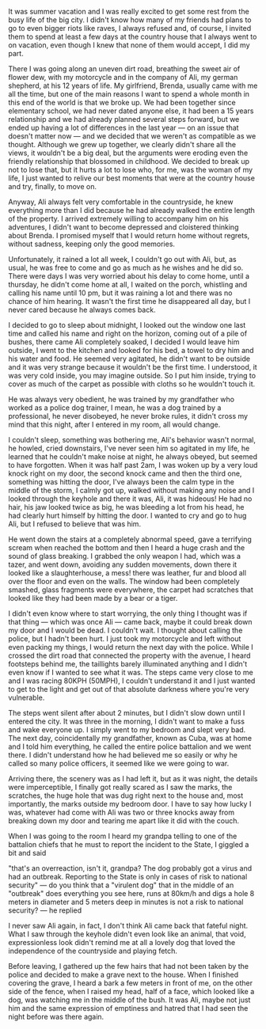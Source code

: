 It was summer vacation and I was really excited to get some rest from the busy life of the big city. I didn't know how many of my friends had plans to go to even bigger riots like raves, I always refused and, of course, I invited them to spend at least a few days at the country house that I always went to on vacation, even though I knew that none of them would accept, I did my part.

There I was going along an uneven dirt road, breathing the sweet air of flower dew, with my motorcycle and in the company of Ali, my german shepherd, at his 12 years of life. My girlfriend, Brenda, usually came with me all the time, but one of the main reasons I want to spend a whole month in this end of the world is that we broke up. We had been together since elementary school, we had never dated anyone else, it had been a 15 years relationship and we had already planned several steps forward, but we ended up having a lot of differences in the last year — on an issue that doesn't matter now — and we decided that we weren't as compatible as we thought. Although we grew up together, we clearly didn't share all the views, it wouldn't be a big deal, but the arguments were eroding even the friendly relationship that blossomed in childhood. We decided to break up not to lose that, but it hurts a lot to lose who, for me, was the woman of my life, I just wanted to relive our best moments that were at the country house and try, finally, to move on.

Anyway, Ali always felt very comfortable in the countryside, he knew everything more than I did because he had already walked the entire length of the property. I arrived extremely willing to accompany him on his adventures, I didn't want to become depressed and cloistered thinking about Brenda. I promised myself that I would return home without regrets, without sadness, keeping only the good memories.

Unfortunately, it rained a lot all week, I couldn't go out with Ali, but, as usual, he was free to come and go as much as he wishes and he did so. There were days I was very worried about his delay to come home, until a thursday, he didn't come home at all, I waited on the porch, whistling and calling his name until 10 pm, but it was raining a lot and there was no chance of him hearing. It wasn't the first time he disappeared all day, but I never cared because he always comes back.

I decided to go to sleep about midnight, I looked out the window one last time and called his name and right on the horizon, coming out of a pile of bushes, there came Ali completely soaked, I decided I would leave him outside, I went to the kitchen and looked for his bed, a towel to dry him and his water and food. He seemed very agitated, he didn't want to be outside and it was very strange because it wouldn't be the first time. I understood, it was very cold inside, you may imagine outside. So I put him inside, trying to cover as much of the carpet as possible with cloths so he wouldn't touch it. 

He was always very obedient, he was trained by my grandfather who worked as a police dog trainer, I mean, he was a dog trained by a professional, he never disobeyed, he never broke rules, it didn't cross my mind that this night, after I entered in my room, all would change.

I couldn't sleep, something was bothering me, Ali's behavior wasn't normal, he howled, cried downstairs, I've never seen him so agitated in my life, he learned that he couldn't make noise at night, he always obeyed, but seemed to have forgotten. When it was half past 2am, I was woken up by a very loud knock right on my door, the second knock came and then the third one, something was hitting the door, I've always been the calm type in the middle of the storm, I calmly got up, walked without making any noise and I looked through the keyhole and there it was, Ali, it was hideous! He had no hair, his jaw looked twice as big, he was bleeding a lot from his head, he had clearly hurt himself by hitting the door. I wanted to cry and go to hug Ali, but I refused to believe that was him.

He went down the stairs at a completely abnormal speed, gave a terrifying scream when reached the bottom and then I heard a huge crash and the sound of glass breaking. I grabbed the only weapon I had, which was a tazer, and went down, avoiding any sudden movements, down there it looked like a slaughterhouse, a mess! there was leather, fur and blood all over the floor and even on the walls. The window had been completely smashed, glass fragments were everywhere, the carpet had scratches that looked like they had been made by a bear or a tiger.

I didn't even know where to start worrying, the only thing I thought was if that thing — which was once Ali — came back, maybe it could break down my door and I would be dead. I couldn't wait. I thought about calling the police, but I hadn't been hurt. I just took my motorcycle and left without even packing my things, I would return the next day with the police.  While I crossed the dirt road that connected the property with the avenue, I heard footsteps behind me, the taillights barely illuminated anything and I didn't even know if I wanted to see what it was. The steps came very close to me and I was racing 80KPH (50MPH), I couldn't understand it and I just wanted to get to the light and get out of that absolute darkness where you're very vulnerable.

The steps went silent after about 2 minutes, but I didn't slow down until I entered the city. It was three in the morning, I didn't want to make a fuss and wake everyone up. I simply went to my bedroom and slept very bad. The next day, coincidentally my grandfather, known as Cuba, was at home and I told him everything, he called the entire police battalion and we went there. I didn't understand how he had believed me so easily or why he called so many police officers, it seemed like we were going to war.

Arriving there, the scenery was as I had left it, but as it was night, the details were imperceptible, I finally got really scared as I saw the marks, the scratches, the huge hole that was dug right next to the house and, most importantly, the marks outside my bedroom door. I have to say how lucky I was, whatever had come with Ali was two or three knocks away from breaking down my door and tearing me apart like it did with the couch.

When I was going to the room I heard my grandpa telling to one of the battalion chiefs that he must to report the incident to the State, I giggled a bit and said

"that's an overreaction, isn't it, grandpa? The dog probably got a virus and had an outbreak. Reporting to the State is only in cases of risk to national security"
— do you think that a "virulent dog" that in the middle of an "outbreak" does everything you see here, runs at 80km/h and digs a hole 8 meters in diameter and 5 meters deep in minutes is not a risk to national security? — he replied

I never saw Ali again, in fact, I don't think Ali came back that fateful night. What I saw through the keyhole didn't even look like an animal, that void, expressionless look didn't remind me at all a lovely dog that loved the independence of the countryside and playing fetch.

Before leaving, I gathered up the few hairs that had not been taken by the police and decided to make a grave next to the house. When I finished covering the grave, I heard a bark a few meters in front of me, on the other side of the fence, when I raised my head, half of a face, which looked like a dog, was watching me in the middle of the bush. It was Ali, maybe not just him and the same expression of emptiness and hatred that I had seen the night before was there again.